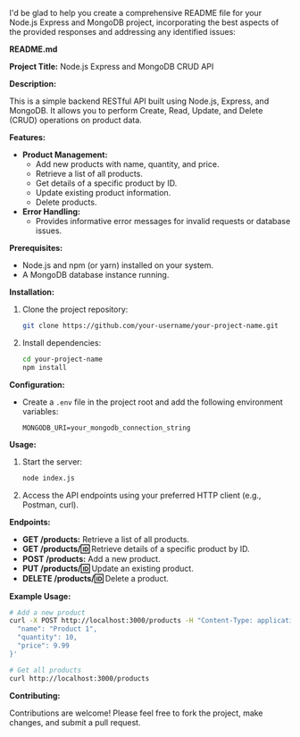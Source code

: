 I'd be glad to help you create a comprehensive README file for your Node.js Express and MongoDB project, incorporating the best aspects of the provided responses and addressing any identified issues:

**README.md**

**Project Title:** Node.js Express and MongoDB CRUD API

**Description:**

This is a simple backend RESTful API built using Node.js, Express, and MongoDB. It allows you to perform Create, Read, Update, and Delete (CRUD) operations on product data.

**Features:**

- **Product Management:**
    - Add new products with name, quantity, and price.
    - Retrieve a list of all products.
    - Get details of a specific product by ID.
    - Update existing product information.
    - Delete products.
- **Error Handling:**
    - Provides informative error messages for invalid requests or database issues.

**Prerequisites:**

- Node.js and npm (or yarn) installed on your system.
- A MongoDB database instance running.

**Installation:**

1. Clone the project repository:

   ```bash
   git clone https://github.com/your-username/your-project-name.git
   ```

2. Install dependencies:

   ```bash
   cd your-project-name
   npm install
   ```

**Configuration:**

- Create a `.env` file in the project root and add the following environment variables:

   ```
   MONGODB_URI=your_mongodb_connection_string
   ```

**Usage:**

1. Start the server:

   ```bash
   node index.js
   ```

2. Access the API endpoints using your preferred HTTP client (e.g., Postman, curl).

**Endpoints:**

- **GET /products:** Retrieve a list of all products.
- **GET /products/:id:** Retrieve details of a specific product by ID.
- **POST /products:** Add a new product.
- **PUT /products/:id:** Update an existing product.
- **DELETE /products/:id:** Delete a product.

**Example Usage:**

```bash
# Add a new product
curl -X POST http://localhost:3000/products -H "Content-Type: application/json" -d '{
  "name": "Product 1",
  "quantity": 10,
  "price": 9.99
}'

# Get all products
curl http://localhost:3000/products
```

**Contributing:**

Contributions are welcome! Please feel free to fork the project, make changes, and submit a pull request.
